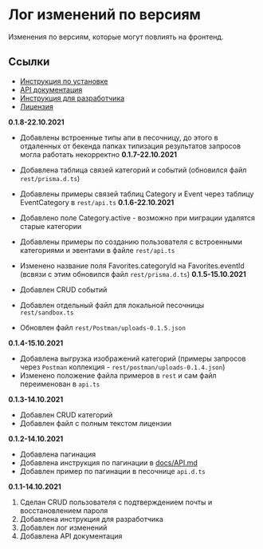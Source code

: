 # Лог изменений по версиям

Изменения по версиям, которые могут повлиять на фронтенд.

## Ссылки

- [Инструкция по установке](../README.md)
- [API документация](./API.md)
- [Инструкция для разработчика](./CONTRIBUTING.md)
- [Лицензия](../LICENSE.md)

**0.1.8-22.10.2021**

- Добавлены встроенные типы апи в песочницу, до этого в отдаленных от бекенда папках типизация результатов запросов могла работать некорректно
  **0.1.7-22.10.2021**

- Добавлена таблица связей категорий и событий (обновился файл `rest/prisma.d.ts`)
- Добавлены примеры связей таблиц Category и Event через таблицу EventCategory в `rest/api.ts`
  **0.1.6-22.10.2021**
- Добавлено поле Category.active - возможно при миграции удалятся старые категории
- Добавлены примеры по созданию пользователя с встроенными категориями и эвентами в файле `rest/api.ts`
- Изменено название поля Favorites.categoryId на Favorites.eventId (всвязи с этим обновился файл `rest/prisma.d.ts`)
  **0.1.5-15.10.2021**

- Добавлен CRUD событий
- Добавлен отдельный файл для локальной песочницы `rest/sandbox.ts`
- Обновлен файл `rest/Postman/uploads-0.1.5.json`

**0.1.4-15.10.2021**

- Добавлена выгрузка изображений категорий (примеры запросов через `Postman` коллекция - `rest/postman/uploads-0.1.4.json`)
- Изменено положение файла примеров в `rest` и сам файл переименован в `api.ts`

**0.1.3-14.10.2021**

- Добавлен CRUD категорий
- Добавлен файл с полным текстом лицензии

**0.1.2-14.10.2021**

- Добавлена пагинация
- Добавлена инструкция по пагинации в [docs/API.md](./docs/API.md#пагинация)
- Добавлен пример по пагинации в песочнице `api.d.ts`

**0.1.1-14.10.2021**

1. Сделан CRUD пользователя с подтверждением почты и восстановлением пароля
2. Добавлена инструкция для разработчика
3. Добавлен лог изменений
4. Добавлена API документация
